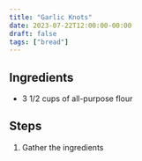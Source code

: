 ```yaml
---
title: "Garlic Knots"
date: 2023-07-22T12:00:00-00:00
draft: false
tags: ["bread"]
---
```


## Ingredients

* 3 1/2 cups of all-purpose flour

## Steps

1. Gather the ingredients